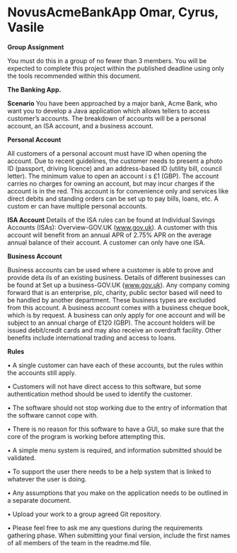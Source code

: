# NovusAcmeBankApp Omar, Cyrus, Vasile

**Group Assignment**

You must do this in a group of no fewer than 3 members. You will be expected to complete this project within the published deadline using only the tools recommended within this document.


**The Banking App.**

**Scenario**
You have been approached by a major bank, Acme Bank, who want you to develop a Java application which allows tellers to access customer’s accounts. The breakdown of accounts will be a personal account, an ISA account, and a business account.


**Personal Account**

All customers of a personal account must have ID when opening the account. Due to recent guidelines, the customer needs to present a photo ID (passport, driving licence) and an address-based ID (utility bill, council letter). The minimum value to open an account i
s £1 (GBP). The account carries no charges for owning an account, but may incur charges if the account is in the red. This account is for convenience only and services like direct debits and standing orders can be set up to pay bills, loans, etc. A custom
er can have multiple personal accounts.


**ISA Account**
Details of the ISA rules can be found at Individual Savings Accounts (ISAs): Overview-GOV.UK (www.gov.uk). A customer with this account will benefit from an annual APR of 2.75% APR on the average annual balance of their account. A customer can only have one ISA.


**Business Account**

Business accounts can be used where a customer is able to prove and provide deta ils of an existing business. Details of different businesses can be found at Set up a business-GOV.UK (www.gov.uk). Any company coming forward that is an enterprise, plc, charity, public sector based will need to be
handled by another department. These business types are excluded from this account. A business account comes with a business cheque book, which is by request. A business can only apply for one account and will be subject to an annual charge of £120 (GBP). The account holders
will be issued debit/credit cards and may also receive an overdraft facility. Other benefits include international trading and access to loans.


**Rules**

• A single customer can have each of these accounts, but the rules within the accounts still apply.

• Customers will not have direct access to this software, but some authentication method should be used to identify the customer.

• The software should not stop working due to the entry of information that the software cannot cope with.

• There is no reason for this software to have a GUI, so make sure that the core of the program is working before attempting this.

• A simple menu system is required, and information submitted should be validated.

• To support the user there needs to be a help system that is linked to whatever the user is doing.

• Any assumptions that you make on the application needs to be outlined in a separate document.

• Upload your work to a group agreed Git repository.

• Please feel free to ask me any questions during the requirements gathering phase. When submitting your final version, include the first names of all members of the team in the readme.md file.
